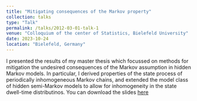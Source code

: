 ```yaml
---
title: "Mitigating consequences of the Markov property"
collection: talks
type: "Talk"
permalink: /talks/2012-03-01-talk-1
venue: "Colloquium of the center of Statistics, Bielefeld University"
date: 2023-10-24
location: "Bielefeld, Germany"
---
```


I presented the results of my master thesis which focussed on methods for mitigation the undesired consequences of the Markov assumption in hidden Markov models. In particular, I derived properties of the state process of periodically inhomogeneous Markov chains, and extended the model class of hidden semi-Markov models to allow for inhomogeneity in the state dwell-time distributinos. You can download the slides [here](../files/slides_ZeSt.pdf)

